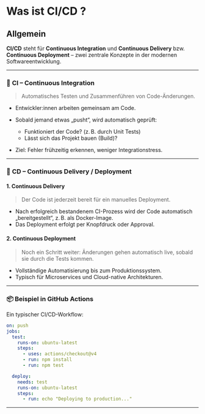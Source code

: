 # Was ist CI/CD ? 

## Allgemein 

**CI/CD** steht für **Continuous Integration** und **Continuous Delivery** bzw. **Continuous Deployment** – zwei zentrale Konzepte in der modernen Softwareentwicklung.

---

### 🧪 **CI – Continuous Integration**

> Automatisches Testen und Zusammenführen von Code-Änderungen.

* Entwickler\:innen arbeiten gemeinsam am Code.
* Sobald jemand etwas „pusht“, wird automatisch geprüft:

  * Funktioniert der Code? (z. B. durch Unit Tests)
  * Lässt sich das Projekt bauen (Build)?
* Ziel: Fehler frühzeitig erkennen, weniger Integrationstress.

---

### 🚀 **CD – Continuous Delivery / Deployment**

#### 1. **Continuous Delivery**

> Der Code ist jederzeit bereit für ein manuelles Deployment.

* Nach erfolgreich bestandenem CI-Prozess wird der Code automatisch „bereitgestellt“, z. B. als Docker-Image.
* Das Deployment erfolgt per Knopfdruck oder Approval.

#### 2. **Continuous Deployment**

> Noch ein Schritt weiter: Änderungen gehen automatisch live, sobald sie durch die Tests kommen.

* Vollständige Automatisierung bis zum Produktionssystem.
* Typisch für Microservices und Cloud-native Architekturen.

---

### 📦 Beispiel in GitHub Actions

Ein typischer CI/CD-Workflow:

```yaml
on: push
jobs:
  test:
    runs-on: ubuntu-latest
    steps:
      - uses: actions/checkout@v4
      - run: npm install
      - run: npm test

  deploy:
    needs: test
    runs-on: ubuntu-latest
    steps:
      - run: echo "Deploying to production..."
```

---

